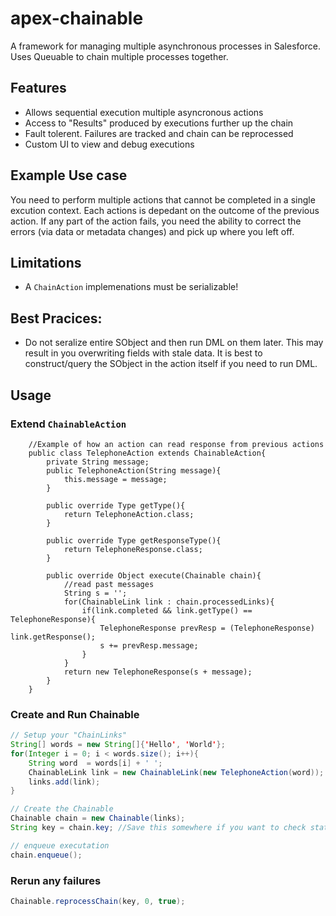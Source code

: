 # apex-chainable
A framework for managing multiple asynchronous processes in Salesforce.  Uses Queuable to chain multiple processes together.

## Features

- Allows sequential execution multiple asyncronous actions
- Access to "Results" produced by executions further up the chain
- Fault tolerent.  Failures are tracked and chain can be reprocessed
- Custom UI to view and debug executions

## Example Use case

You need to perform multiple actions that cannot be completed in a single excution context.  Each actions is depedant on the outcome of the previous action.  If any part of the action fails, you need the ability to correct the errors (via data or metadata changes) and pick up where you left off.

## Limitations
- A `ChainAction` implemenations must be serializable!

## Best Pracices: 

- Do not seralize entire SObject and then run DML on them later. This may result in you overwriting fields with stale data.  It is best to construct/query the SObject in the action itself if you need to run DML.

## Usage

### Extend `ChainableAction`

``` apex
    //Example of how an action can read response from previous actions
    public class TelephoneAction extends ChainableAction{
        private String message;
        public TelephoneAction(String message){
            this.message = message;
        }

        public override Type getType(){
            return TelephoneAction.class;
        }

        public override Type getResponseType(){
            return TelephoneResponse.class;
        }

        public override Object execute(Chainable chain){
            //read past messages
            String s = '';
            for(ChainableLink link : chain.processedLinks){
                if(link.completed && link.getType() == TelephoneResponse){
                    TelephoneResponse prevResp = (TelephoneResponse) link.getResponse();
                    s += prevResp.message;
                }
            }
            return new TelephoneResponse(s + message);
        }
    }
```

### Create and Run Chainable

``` java
// Setup your "ChainLinks"
String[] words = new String[]{'Hello', 'World'};
for(Integer i = 0; i < words.size(); i++){
    String word  = words[i] + ' ';
    ChainableLink link = new ChainableLink(new TelephoneAction(word));
    links.add(link);
}

// Create the Chainable
Chainable chain = new Chainable(links);
String key = chain.key; //Save this somewhere if you want to check status / rerun

// enqueue executation
chain.enqueue();
```

### Rerun any failures

``` java
Chainable.reprocessChain(key, 0, true);
```
